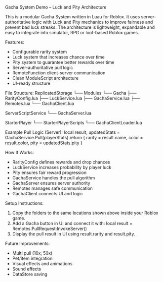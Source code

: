 Gacha System Demo – Luck and Pity Architecture

This is a modular Gacha System written in Luau for Roblox. It uses server-authoritative logic with Luck and Pity mechanics to improve fairness and prevent bad luck streaks. The architecture is lightweight, expandable and easy to integrate into simulator, RPG or loot-based Roblox games.

Features:
- Configurable rarity system
- Luck system that increases chance over time
- Pity system to guarantee better rewards over time
- Server-authoritative pull logic
- RemoteFunction client-server communication
- Clean ModuleScript architecture
- UI-ready structure

File Structure:
ReplicatedStorage
└── Modules
    └── Gacha
        ├── RarityConfig.lua
        ├── LuckService.lua
        ├── GachaService.lua
        ├── Remotes.lua
        └── GachaClient.lua

ServerScriptService
└── GachaServer.lua

StarterPlayer
└── StarterPlayerScripts
    └── GachaClientLoader.lua

Example Pull Logic (Server):
local result, updatedStats = GachaService.Pull(playerStats)
return {
    rarity = result.name,
    color = result.color,
    pity = updatedStats.pity
}

How It Works:
- RarityConfig defines rewards and drop chances
- LuckService increases probability by player luck
- Pity ensures fair reward progression
- GachaService handles the pull algorithm
- GachaServer ensures server authority
- Remotes manages safe communication
- GachaClient connects UI and logic

Setup Instructions:
1. Copy the folders to the same locations shown above inside your Roblox game.
2. Add a Gacha button in UI and connect it with:
   local result = Remotes.PullRequest:InvokeServer()
3. Display the pull result in UI using result.rarity and result.pity.

Future Improvements:
- Multi pull (10x, 50x)
- Pet/item integration
- Visual effects and animations
- Sound effects
- DataStore saving
